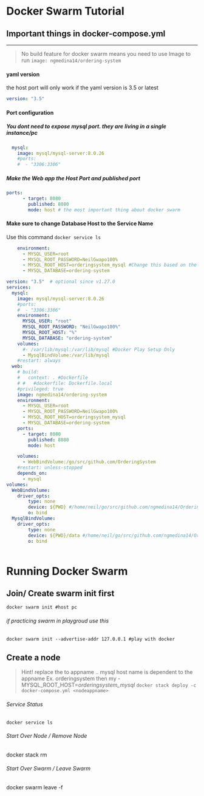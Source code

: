# Docker Swarm Tutorial


## Important things in docker-compose.yml
----------------
> No build feature for docker swarm means you need to use Image to run
`image: ngmedina14/ordering-system`

#### yaml version
the host port will only work if the yaml version is 3.5 or latest

```yaml
version: "3.5" 
````

#### Port configuration

##### You dont need to expose mysql port. they are living in a single instance/pc
```yaml
  mysql:
    image: mysql/mysql-server:8.0.26
    #ports:
    #  - "3306:3306"
```

##### Make the Web app the _Host Port_ and published port

```yaml
ports:
      - target: 8080
        published: 8080
        mode: host # the most important thing about docker swarm
``` 

#### Make sure to change Database Host to the Service Name

Use this command
`docker service ls`

```yaml
    environment: 
      - MYSQL_USER=root
      - MYSQL_ROOT_PASSWORD=NeilGwapo100%
      - MYSQL_ROOT_HOST=orderingsystem_mysql #Change this based on the mysql Service Name
      - MYSQL_DATABASE=ordering-system
```

```yaml
version: "3.5"  # optional since v1.27.0
services:
  mysql:
    image: mysql/mysql-server:8.0.26
    #ports:
    #  - "3306:3306"
    environment: 
      MYSQL_USER: "root"
      MYSQL_ROOT_PASSWORD: "NeilGwapo100%"
      MYSQL_ROOT_HOST: "%"
      MYSQL_DATABASE: "ordering-system"
    volumes: 
      #- /var/lib/mysql:/var/lib/mysql #Docker Play Setup Only
      - MysqlBindVolume:/var/lib/mysql
    #restart: always
  web:
    # build: 
    #   context: . #Dockerfile
    # #   #dockerfile: Dockerfile.local
    #privileged: true
    image: ngmedina14/ordering-system
    environment: 
      - MYSQL_USER=root
      - MYSQL_ROOT_PASSWORD=NeilGwapo100%
      - MYSQL_ROOT_HOST=orderingsystem_mysql
      - MYSQL_DATABASE=ordering-system
    ports:
      - target: 8080
        published: 8080
        mode: host

    volumes:
      - WebBindVolume:/go/src/github.com/OrderingSystem
    #restart: unless-stopped
    depends_on: 
      - mysql
volumes:
  WebBindVolume:
    driver_opts:
        type: none
        device: ${PWD} #/home/neil/go/src/github.com/ngmedina14/OrderingSystem
        o: bind
  MysqlBindVolume:
    driver_opts:
        type: none
        device: ${PWD}/data #/home/neil/go/src/github.com/ngmedina14/OrderingSystem
        o: bind
    
```

# Running Docker Swarm

## Join/ Create swarm init first
`docker swarm init #host pc`
###### if practicing swarm in playgroud use this
`docker swarm init --advertise-addr 127.0.0.1 #play with docker`

## Create a node
>Hint! replace the <nodeappname> to appname .. mysql host name is dependent to the appname
> Ex. orderingsystem
> then my  - MYSQL_ROOT_HOST=_orderingsystem_mysql_
`docker stack deploy -c docker-compose.yml <nodeappname>`

###### Service Status
`docker service ls`

###### Start Over Node / Remove Node
docker stack rm <nodeappname>

###### Start Over Swarm / Leave Swarm
docker swarm leave -f
